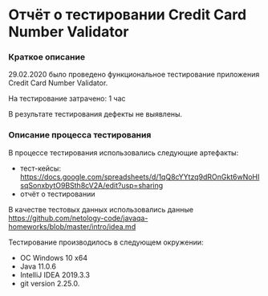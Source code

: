 # Отчёт о тестировании Credit Card Number Validator
### Краткое описание
29.02.2020 было проведено функциональное тестирование приложения Credit Card Number Validator.

На тестирование затрачено: 1 час

В результате тестирования дефекты не выявлены.

### Описание процесса тестирования

В процессе тестирования использовались следующие артефакты:

* тест-кейсы: https://docs.google.com/spreadsheets/d/1qQ8cYYtzq9dROnGkt6wNoHIsqSonxbytO9BSth8cV2A/edit?usp=sharing
* отчёт о тестировании

В качестве тестовых данных использовались данные https://github.com/netology-code/javaqa-homeworks/blob/master/intro/idea.md

Тестирование производилось в следующем окружении:

* ОС Windows 10 x64
* Java 11.0.6
* IntelliJ IDEA 2019.3.3
* git version 2.25.0.
